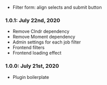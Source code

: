* Filter form: align selects and submit button 

### 1.0.1: July 22nd, 2020
* Remove Clndr dependency
* Remove Moment dependency
* Admin settings for each job filter
* Frontend filters
* Frontend loading effect

### 1.0.0: July 21st, 2020
* Plugin boilerplate